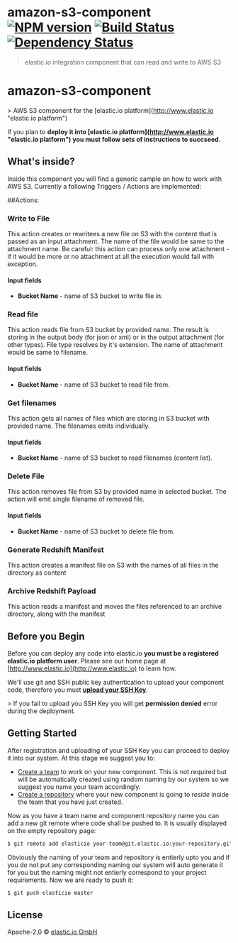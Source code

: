 # amazon-s3-component [![NPM version][npm-image]][npm-url] [![Build Status][travis-image]][travis-url] [![Dependency Status][daviddm-image]][daviddm-url]
> elastic.io integration component that can read and write to AWS S3

# amazon-s3-component
&gt; AWS S3 component for the [elastic.io platform](http://www.elastic.io &#34;elastic.io platform&#34;)

If you plan to **deploy it into [elastic.io platform](http://www.elastic.io &#34;elastic.io platform&#34;) you must follow sets of instructions to succseed**. 

## What's inside?

Inside this component you will find a generic sample on how to work with AWS S3. Currently a following Triggers / Actions are implemented:

##Actions:
### Write to File

This action creates or rewritees a new file on S3 with the content that is passed as an input attachment.
The name of the file would be same to the attachment name.
Be careful: this action can process only one attachment - if it would be more or no attachment at all the execution would fail with exception.

#### Input fields
 - **Bucket Name** - name of S3 bucket to write file in.

### Read file

This action reads file from S3 bucket by provided name. The result is storing in the output body (for json or xml) or in the output attachment (for other types).
File type resolves by it's extension. The name of attachment would be same to filename.

  #### Input fields
 - **Bucket Name** - name of S3 bucket to read file from.
 

### Get filenames

This action gets all names of files which are storing in S3 bucket with provided name. The filenames emits individually.

#### Input fields
  - **Bucket Name** - name of S3 bucket to read filenames (content list).
  

### Delete File

This action removes file from S3 by provided name in selected bucket. The action will emit single filename of removed file.

#### Input fields
  - **Bucket Name** - name of S3 bucket to delete file from.

### Generate Redshift Manifest

This action creates a manifest file on S3 with the names of all files in the directory as content

### Archive Redshift Payload

This action reads a manifest and moves the files referenced to an archive directory, along with the manifest


## Before you Begin

Before you can deploy any code into elastic.io **you must be a registered elastic.io platform user**. Please see our home page at [http://www.elastic.io](http://www.elastic.io) to learn how. 

We&#39;ll use git and SSH public key authentication to upload your component code, therefore you must **[upload your SSH Key](http://docs.elastic.io/docs/ssh-key)**. 

&gt; If you fail to upload you SSH Key you will get **permission denied** error during the deployment.

## Getting Started

After registration and uploading of your SSH Key you can proceed to deploy it into our system. At this stage we suggest you to:
* [Create a team](http://docs.elastic.io/docs/teams) to work on your new component. This is not required but will be automatically created using random naming by our system so we suggest you name your team accordingly.
* [Create a repository](http://docs.elastic.io/docs/component-repositories) where your new component is going to *reside* inside the team that you have just created.

Now as you have a team name and component repository name you can add a new git remote where code shall be pushed to. It is usually displayed on the empty repository page:

```bash
$ git remote add elasticio your-team@git.elastic.io:your-repository.git
```

Obviously the naming of your team and repository is entierly upto you and if you do not put any corresponding naming our system will auto generate it for you but the naming might not entierly correspond to your project requirements.
Now we are ready to push it:

```bash
$ git push elasticio master
```

## License

Apache-2.0 © [elastic.io GmbH](http://elastic.io)

[npm-image]: https://badge.fury.io/js/amazon-s3-component.svg
[npm-url]: https://npmjs.org/package/amazon-s3-component
[travis-image]: https://travis-ci.org/elasticio/amazon-s3-component.svg?branch=master
[travis-url]: https://travis-ci.org/elasticio/amazon-s3-component
[daviddm-image]: https://david-dm.org/elasticio/amazon-s3-component.svg?theme=shields.io
[daviddm-url]: https://david-dm.org/elasticio/amazon-s3-component
